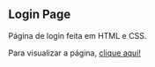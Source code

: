 <h2>Login Page</h2>

<p>Página de login feita em HTML e CSS.</p>
<p>Para visualizar a página, <a href="https://mateusaraujo1.github.io/login-page/">clique aqui!</a></p>
